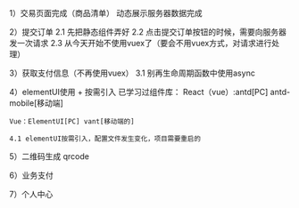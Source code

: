 1）交易页面完成（商品清单）
    动态展示服务器数据完成

2）提交订单
    2.1 先把静态组件弄好
    2.2 点击提交订单按钮的时候，需要向服务器发一次请求
    2.3 从今天开始不使用vuex了（要会不用vuex方式，对请求进行处理）

3）获取支付信息（不再使用vuex）
    3.1 别再生命周期函数中使用async

4）elementUI使用 + 按需引入
    已学习过组件库：
    React（vue）:antd[PC] antd-mobile[移动端]

    Vue：ElementUI[PC] vant[移动端的]

    4.1 elementUI按需引入，配置文件发生变化，项目需要重启的

5）二维码生成 qrcode
    

6）业务支付

7）个人中心